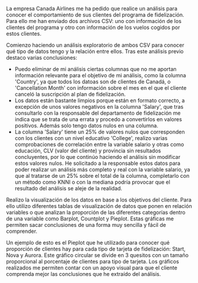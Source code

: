 La empresa Canada Airlines me ha pedido que realice un análisis para conocer el comportamiento de sus clientes del programa de fidelización. 
Para ello me han enviado dos archivos CSV: uno con información de los clientes del programa y otro con información de los vuelos cogidos por estos clientes.

Comienzo haciendo un análisis exploratorio de ambos CSV para conocer qué tipo de datos tengo y la relación entre ellos. Tras este análisis previo destaco varias conclusiones:
- Puedo eliminar de mi análisis ciertas columnas que no me aportan información relevante para el objetivo de mi análisis, como la columna 'Country', ya que todos los datoas son de clientes de Canadá, o 'Cancellation Month' con información sobre el mes en el que el cliente canceló la suscripción al plan de fidelización.
- Los datos están bastante limpios porque están en formato correcto, a excepción de unos valores negativos en la columna 'Salary', que tras consultarlo con la responsable del departamento de fidelización me indica que se trata de una errata y procedo a convertirlos en valores positivos. Además solo tengo datos nulos en una columna.
- La columna 'Salary' tiene un 25% de valores nulos que corresponden con los clientes con un nivel educativo 'College', realizo varias comprobaciones de correlación entre la variable salario y otras como educación, CLV (valor del cliente) y provincia sin resultados concluyentes, por lo que continúo haciendo el análisis sin modificar estos valores nulos. He solicitado a la responsable estos datos para poder realizar un análisis más completo y real con la variable salario, ya que al tratarse de un 25% sobre el total de la columna, completarlo con un método como KNNI o con la mediana podría provocar que el resultado del análisis se aleje de la realidad.

Realizo la visualización de los datos en base a los objetivos del cliente. Para ello utilizo diferentes tablas de visualización de datos que ponen en relación variables o que analizan la proporción de las diferentes categorías dentro de una variable como Barplot, Countplot y Pieplot. Estas gráficas me permiten sacar conclusiones de una forma muy sencilla y fácil de comprender. 

Un ejemplo de esto es el Pieplot que he utilizado para conocer qué proporción de clientes hay para cada tipo de tarjeta de fidelización: Start, Nova y Aurora. Este gráfico circular se divide en 3 quesitos con un tamaño proporcional al porcentaje de clientes para tipo de tarjeta. 
Los gráficos realizados me permiten contar con un apoyo visual para que el cliente comprenda mejor las conclusiones que he extraído del análisis.
